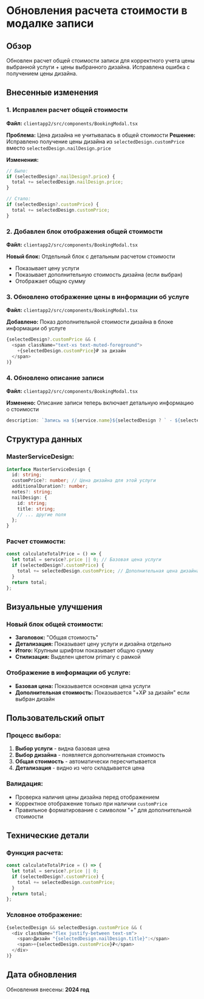 # Обновления расчета стоимости в модалке записи

## Обзор

Обновлен расчет общей стоимости записи для корректного учета цены выбранной услуги + цены выбранного дизайна. Исправлена ошибка с получением цены дизайна.

## Внесенные изменения

### 1. Исправлен расчет общей стоимости
**Файл:** `clientapp2/src/components/BookingModal.tsx`

**Проблема:** Цена дизайна не учитывалась в общей стоимости
**Решение:** Исправлено получение цены дизайна из `selectedDesign.customPrice` вместо `selectedDesign.nailDesign.price`

**Изменения:**
```typescript
// Было:
if (selectedDesign?.nailDesign?.price) {
  total += selectedDesign.nailDesign.price;
}

// Стало:
if (selectedDesign?.customPrice) {
  total += selectedDesign.customPrice;
}
```

### 2. Добавлен блок отображения общей стоимости
**Файл:** `clientapp2/src/components/BookingModal.tsx`

**Новый блок:** Отдельный блок с детальным расчетом стоимости
- Показывает цену услуги
- Показывает дополнительную стоимость дизайна (если выбран)
- Отображает общую сумму

### 3. Обновлено отображение цены в информации об услуге
**Файл:** `clientapp2/src/components/BookingModal.tsx`

**Добавлено:** Показ дополнительной стоимости дизайна в блоке информации об услуге
```typescript
{selectedDesign?.customPrice && (
  <span className="text-xs text-muted-foreground">
    +{selectedDesign.customPrice}₽ за дизайн
  </span>
)}
```

### 4. Обновлено описание записи
**Файл:** `clientapp2/src/components/BookingModal.tsx`

**Изменено:** Описание записи теперь включает детальную информацию о стоимости
```typescript
description: `Запись на ${service.name}${selectedDesign ? ` - ${selectedDesign.nailDesign.title}` : ''} (${service.price}₽${selectedDesign?.customPrice ? ` + ${selectedDesign.customPrice}₽` : ''})`
```

## Структура данных

### MasterServiceDesign:
```typescript
interface MasterServiceDesign {
  id: string;
  customPrice?: number; // Цена дизайна для этой услуги
  additionalDuration?: number;
  notes?: string;
  nailDesign: {
    id: string;
    title: string;
    // ... другие поля
  };
}
```

### Расчет стоимости:
```typescript
const calculateTotalPrice = () => {
  let total = service?.price || 0; // Базовая цена услуги
  if (selectedDesign?.customPrice) {
    total += selectedDesign.customPrice; // Дополнительная цена дизайна
  }
  return total;
};
```

## Визуальные улучшения

### Новый блок общей стоимости:
- **Заголовок:** "Общая стоимость"
- **Детализация:** Показывает цену услуги и дизайна отдельно
- **Итого:** Крупным шрифтом показывает общую сумму
- **Стилизация:** Выделен цветом primary с рамкой

### Отображение в информации об услуге:
- **Базовая цена:** Показывается основная цена услуги
- **Дополнительная стоимость:** Показывается "+X₽ за дизайн" если выбран дизайн

## Пользовательский опыт

### Процесс выбора:
1. **Выбор услуги** - видна базовая цена
2. **Выбор дизайна** - появляется дополнительная стоимость
3. **Общая стоимость** - автоматически пересчитывается
4. **Детализация** - видно из чего складывается цена

### Валидация:
- Проверка наличия цены дизайна перед отображением
- Корректное отображение только при наличии `customPrice`
- Правильное форматирование с символом "+" для дополнительной стоимости

## Технические детали

### Функция расчета:
```typescript
const calculateTotalPrice = () => {
  let total = service?.price || 0;
  if (selectedDesign?.customPrice) {
    total += selectedDesign.customPrice;
  }
  return total;
};
```

### Условное отображение:
```typescript
{selectedDesign && selectedDesign.customPrice && (
  <div className="flex justify-between text-sm">
    <span>Дизайн "{selectedDesign.nailDesign.title}":</span>
    <span>+{selectedDesign.customPrice}₽</span>
  </div>
)}
```

## Дата обновления

Обновления внесены: **2024 год** 